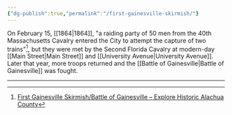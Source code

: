 ```yaml
---
{"dg-publish":true,"permalink":"/first-gainesville-skirmish/"}
---
```



On February 15, [[1864\|1864]], "a raiding party of 50 men from the 40th Massachusetts Cavalry entered the City to attempt the capture of two trains"[^1], but they were met by the Second Florida Cavalry at modern-day [[Main Street\|Main Street]] and [[University Avenue\|University Avenue]]. Later that year, more troops returned and the [[Battle of Gainesville\|Battle of Gainesville]] was fought. 

---
[^1]: [First Gainesville Skirmish/Battle of Gainesville – Explore Historic Alachua County](http://www.explorehistoricalachuacounty.com/location/first-gainesville-skirmishbattle-of-gainesville/)